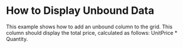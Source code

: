 # How to Display Unbound Data


<p>This example shows how to add an unbound column to the grid. This column should display the total price, calculated as follows: UnitPrice * Quantity.</p>

<br/>


